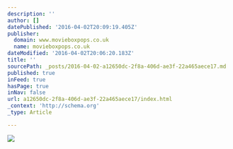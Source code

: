 ```yaml
---
description: ''
author: []
datePublished: '2016-04-02T20:09:19.405Z'
publisher:
  domain: www.movieboxpops.co.uk
  name: movieboxpops.co.uk
dateModified: '2016-04-02T20:06:20.183Z'
title: ''
sourcePath: _posts/2016-04-02-a12650dc-2f8a-406d-ae3f-22a465aece17.md
published: true
inFeed: true
hasPage: true
inNav: false
url: a12650dc-2f8a-406d-ae3f-22a465aece17/index.html
_context: 'http://schema.org'
_type: Article

---
```

![](http://www.movieboxpops.co.uk/images/Alien.jpg)